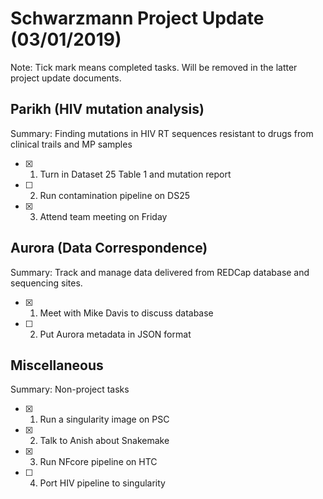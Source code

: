 # **Schwarzmann Project Update (03/01/2019)**
Note: Tick mark means completed tasks. Will be removed in the latter project update documents.

## Parikh (HIV mutation analysis)
Summary: Finding mutations in  HIV RT sequences resistant to drugs from clinical trails and MP samples
- [x] 1. Turn in Dataset 25 Table 1 and mutation report
- [ ] 2. Run contamination pipeline on DS25
- [x] 3. Attend team meeting on Friday

## Aurora (Data Correspondence)
Summary: Track and manage data delivered from REDCap database and sequencing sites.
- [x] 1. Meet with Mike Davis to discuss database
- [ ] 2. Put Aurora metadata in JSON format

## Miscellaneous
Summary: Non-project tasks
- [x] 1. Run a singularity image on PSC
- [x] 2. Talk to Anish about Snakemake
- [x] 3. Run NFcore pipeline on HTC
- [ ] 4. Port HIV pipeline to singularity 
